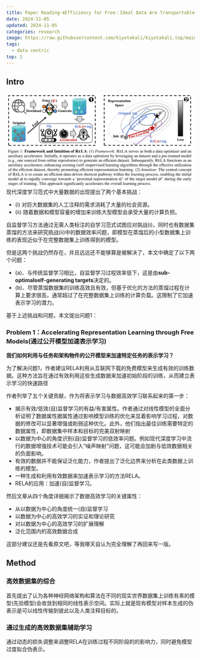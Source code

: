 ```yaml
---
title: Paper Reading-《Efficiency for Free：Ideal Data Are Transportable Representations》
date: 2024-11-05
updated: 2024-11-05
categories: research
image: https://raw.githubusercontent.com/kiyotakali/kiyotakali.top/main/pic_back/ba6.webp
tags:
  - data centric
top: 1
---
```


## Intro
![alt text](./image-16.png)
现代深度学习范式中大量数据的出现提出了两个基本挑战：
- (i) 对巨大数据集的人工注释的需求消耗了大量的社会资源。
- (ii) 随着数据和模型容量的增加来训练大型模型会承受大量的计算负担。

自监督学习方法通过无需人类标注的自学习范式试图应对挑战(i)，同时也有数据集蒸馏的方法来研究挑战(ii)中的数据效率问题，即模型在蒸馏后的小型数据集上训练的表现近似于在完整数据集上训练得到的模型。

但是这两个挑战仍然存在，并且远远还不能够算是被解决了，本文中确定了以下两个问题：
- (a)、与传统监督学习相比，自监督学习过程效率低下，这是由**sub-optimalself-generating targets**决定的。
- (b)、尽管蒸馏数据集的训练高效且有效，但基于优化的方法的蒸馏过程在计算上要求很高，通常超过了在完整数据集上训练的计算负载。这限制了它加速表示学习的潜力。

基于上述挑战和问题，本文提出问题1：
### Problem 1：Accelerating Representation Learning through Free Models(通过公开模型加速表示学习)

**我们如何利用与任务和架构物件的公开模型来加速特定任务的表示学习？**

为了解决问题1，作者建议RELA利用从互联网下载的免费模型来生成有效的训练数据。这种方法旨在通过有效利用这些生成数据来加速初始阶段的训练，从而建立表示学习的快速路径

作者列举了五个关键贡献，作为将表示学习与数据高效学习联系起来的第一步：
- 揭示有效/低效(自)监督学习的有益/有害属性。作者通过对线性模型的全面分析证明了数据属性据属性通过影响模型训练的优化来显着影响学习过程，对数据的修改可以显著增强或削弱这种优化。此外，他们指出最佳训练需要特定的数据属性，即数据集中样本和目标的完美双射映射
- 以数据为中心的角度识别(自)监督学习的低效率问题。例如现代深度学习中流行的数据增强技术可能会引入“噪声映射”问题，这可能会加剧与低效数据相关的负面影响。
- 有效的数据并不能保证泛化能力，作者提出了泛化边界来分析在此类数据上训练的模型。
- 一种生成和利用有效数据来加速表示学习的方法RELA。
- RELA的应用：加速(自)监督学习。


然后文章从四个角度详细揭示了数据高效学习的关键属性：
- 从以数据为中心的角度统一(自)监督学习
- 以数据为中心的高效学习的实证和理论研究
- 对以数据为中心的高效学习的扩展理解
- 泛化范围内的高效数据合成

这部分建议还是先看原文吧，等我哪天自认为完全理解了再回来写一版。

## Method

### 高效数据集的综合
首先提出了认为各种神经网络架构和算法在不同的现实世界数据集上训练有素的模型(先验模型)会收敛到相同的线性表示空间。实际上就是现有模型对样本生成的伪表示是可以线性传输到彼此以及人类注释目标的。

### 通过生成的高效数据集辅助学习
通过动态的损失调整来调整RELA在训练过程不同阶段的的影响力，同时避免模型过度拟合伪表示。
